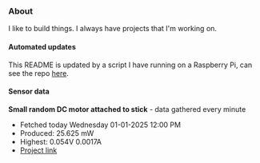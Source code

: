 ### About
I like to build things. I always have projects that I'm working on.

#### Automated updates
This README is updated by a script I have running on a Raspberry Pi, can see the repo [here](https://github.com/jdc-cunningham/raspi-git-repo-updater).

#### Sensor data


**Small random DC motor attached to stick** - data gathered every minute
- Fetched today Wednesday 01-01-2025 12:00 PM
- Produced: 25.625 mW
- Highest: 0.054V 0.0017A
- [Project link](https://github.com/jdc-cunningham/turbine-raspi)